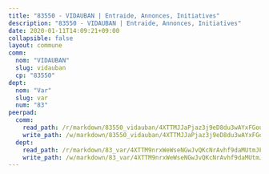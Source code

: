 ```yaml
---
title: "83550 - VIDAUBAN | Entraide, Annonces, Initiatives"
description: "83550 - VIDAUBAN | Entraide, Annonces, Initiatives"
date: 2020-01-11T14:09:21+09:00
collapsible: false
layout: commune
comm:
  nom: "VIDAUBAN"
  slug: vidauban
  cp: "83550"
dept:
  nom: "Var"
  slug: var
  num: "83"
peerpad:
  comm:
    read_path: /r/markdown/83550_vidauban/4XTTMJJaPjaz3j9eD8du3wAYxFGouR95tDsnE1u4TWVq3c6Jc
    write_path: /w/markdown/83550_vidauban/4XTTMJJaPjaz3j9eD8du3wAYxFGouR95tDsnE1u4TWVq3c6Jc-K3TgUdvPoK61yju89QfjG7SsCFqrWr7RyydwqRbSyBEUMRMKYK2PTfRPLDSHBDS3U8S587MLFvsR8gTHhs8zUUc5k9vV1FffciriWwANxVY8xLFLaxdBPjBgGd69nYERjyzxr672
  dept:
    read_path: /r/markdown/83_var/4XTTM9nrxWeWseNGwJvQKcNrAvhf9daMUtmJFyuTCRVRxiQhJ
    write_path: /w/markdown/83_var/4XTTM9nrxWeWseNGwJvQKcNrAvhf9daMUtmJFyuTCRVRxiQhJ-K3TgTkbV5EeE5ztheh8tn4MGBxq8r8BVQdiSVrn3rAQKUfBUzy1SpnL7kiXYD24VhE1ooCba4S1a12268DXaVL5Dh1W3oDQu8Yj58kjUk3PAVaf4GwZWkisJBFW5Z6TWnf5Ads7a
---
```


